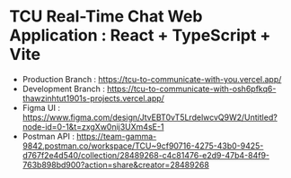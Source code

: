 # TCU Real-Time Chat Web Application : React + TypeScript + Vite

-  Production Branch : https://tcu-to-communicate-with-you.vercel.app/
-  Development Branch : https://tcu-to-communicate-with-osh6pfkq6-thawzinhtut1901s-projects.vercel.app/
-  Figma UI : https://www.figma.com/design/JtvEBT0vT5LrdelwcvQ9W2/Untitled?node-id=0-1&t=zxgXw0nij3UXm4sE-1
-  Postman API : https://team-gamma-9842.postman.co/workspace/TCU~9cf90716-4275-43b0-9425-d767f2e4d540/collection/28489268-c4c81476-e2d9-47b4-84f9-763b898bd900?action=share&creator=28489268

